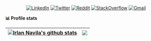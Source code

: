 <p align="center"> 
<a href="https://www.linkedin.com/in/irlanvila/"><img alt="LinkedIn" src="https://img.shields.io/badge/-Irlan_Navila-white?style=flat-square&logo=Linkedin&logoColor=black&link=https://www.linkedin.com/in/irlanvila/"></a>
<a href="https://twitter.com/irlanvila"><img alt="Twitter" src="https://img.shields.io/badge/-irlanvila-white?style=flat-square&logo=twitter&logoColor=black&link=https://twitter.com/irlanvila"></a>
<a href="https://reddit.com/irlanvila"><img alt="Reddit" src="https://img.shields.io/badge/-irlanvila-white?style=flat-square&logo=reddit&logoColor=black&link=https://reddit.com/u/irlanvila"></a>
<a href="https://stackoverflow.com/users/17313914/irlan-navila"><img alt="StackOverflow" src="https://img.shields.io/badge/-Irlan_Navila-white?style=flat-square&logo=stackoverflow&logoColor=black&link=https://stackoverflow.com/users/17313914/irlan-navila"></a>
<a href="https://gmail.com/irlvnavila"><img alt="Gmail" src="https://img.shields.io/badge/-irlvnavila-white?style=flat-square&logo=gmail&logoColor=black&link=https://gmail.com/irvlnavila"></a>
</p>

**📊 Profile stats**

| <a href="https://github.com/irlanvila/github-readme-stats"><img align="center" src="https://github-readme-stats.vercel.app/api?username=irlanvila&show_icons=true&include_all_commits=true&theme=buefy&hide_border=true" alt="Irlan Navila's github stats" /></a> | <a href="https://github.com/irlanvila/github-readme-stats"><img align="center" src="https://github-readme-stats.vercel.app/api/top-langs/?username=irlanvila&layout=compact&theme=buefy&hide_border=true" /></a> |
| ------------- | ------------- |
